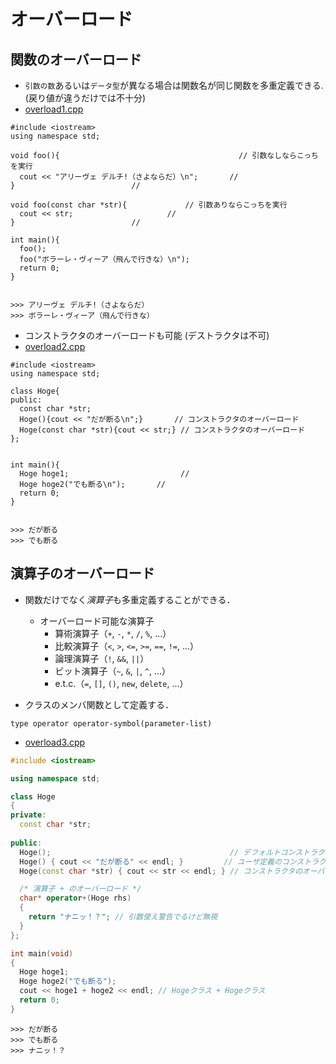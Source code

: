 # オーバーロード

## 関数のオーバーロード
- `引数の数`あるいは`データ型`が異なる場合は関数名が同じ関数を多重定義できる. (戻り値が違うだけでは不十分)
- [overload1.cpp](./src/overload1.cpp)
```
#include <iostream>
using namespace std;

void foo(){                                        // 引数なしならこっちを実行
  cout << "アリーヴェ デルチ!（さよならだ）\n";	   // 
}						   // 

void foo(const char *str){			   // 引数ありならこっちを実行
  cout << str;					   // 
}						   // 

int main(){
  foo();
  foo("ボラーレ・ヴィーア（飛んで行きな）\n");
  return 0;
}


>>> アリーヴェ デルチ!（さよならだ）
>>> ボラーレ・ヴィーア（飛んで行きな）
```


- コンストラクタのオーバーロードも可能 (デストラクタは不可)
- [overload2.cpp](./src/overload2.cpp)
```
#include <iostream>
using namespace std;

class Hoge{
public:
  const char *str;
  Hoge(){cout << "だが断る\n";}       // コンストラクタのオーバーロード
  Hoge(const char *str){cout << str;} // コンストラクタのオーバーロード
};


int main(){
  Hoge hoge1;                         //
  Hoge hoge2("でも断る\n");	      //
  return 0;
}


>>> だが断る
>>> でも断る
```

## 演算子のオーバーロード
- 関数だけでなく*演算子*も多重定義することができる．
  - オーバーロード可能な演算子
    - 算術演算子（`+`, `-`, `*`, `/`, `%`, ...）
    - 比較演算子（`<`, `>`, `<=`, `>=`, `==`, `!=`, ...）
    - 論理演算子（`!`, `&&`, `||`）
    - ビット演算子（`~`, `&`, `|`, `^`, ...）
    - e.t.c.（`=`, `[]`, `()`, `new`, `delete`, ...）

- クラスのメンバ関数として定義する．
```
type operator operator-symbol(parameter-list)
```

- [overload3.cpp](./src/overload3.cpp)

```c++
#include <iostream>

using namespace std;

class Hoge
{
private:
  const char *str;
  
public:
  Hoge();                                        // デフォルトコンストラクタ
  Hoge() { cout << "だが断る" << endl; }         // ユーザ定義のコンストラクタ
  Hoge(const char *str) { cout << str << endl; } // コンストラクタのオーバーロード

  /* 演算子 + のオーバーロード */
  char* operator+(Hoge rhs)
  {
    return "ナニッ！？"; // 引数使え警告でるけど無視
  } 
};

int main(void)
{
  Hoge hoge1;
  Hoge hoge2("でも断る");
  cout << hoge1 + hoge2 << endl; // Hogeクラス + Hogeクラス
  return 0;
}
```

```
>>> だが断る
>>> でも断る
>>> ナニッ！？
```
